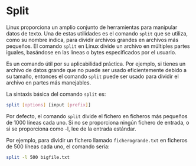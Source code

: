 # Split

Linux proporciona un amplio conjunto de herramientas para manipular datos de texto. Una de estas utilidades es el comando `split` que se utiliza, como su nombre indica, para dividir archivos grandes en archivos más pequeños. El comando `split` en Linux divide un archivo en múltiples partes iguales, basándose en las líneas o bytes especificados por el usuario.

Es un comando útil por su aplicabilidad práctica. Por ejemplo, si tienes un archivo de datos grande que no puede ser usado eficientemente debido a su tamaño, entonces el comando `split` puede ser usado para dividir el archivo en partes más manejables. 

La sintaxis básica del comando `split` es:

```bash
split [options] [input [prefix]]
```

Por defecto, el comando `split` divide el fichero en ficheros más pequeños de 1000 líneas cada uno. Si no se proporciona ningún fichero de entrada, o si se proporciona como -l, lee de la entrada estándar. 

Por ejemplo, para dividir un fichero llamado `ficherogrande.txt` en ficheros de 500 líneas cada uno, el comando sería:

```bash
split -l 500 bigfile.txt 
```